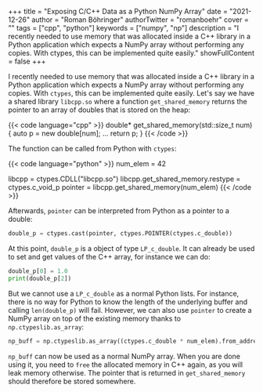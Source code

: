 +++
title = "Exposing C/C++ Data as a Python NumPy Array"
date = "2021-12-26"
author = "Roman Böhringer"
authorTwitter = "romanboehr"
cover = ""
tags = ["cpp", "python"]
keywords = ["numpy", "np"]
description = "I recently needed to use memory that was allocated inside a C++ library in a Python application which expects a NumPy array without performing any copies. With ctypes, this can be implemented quite easily."
showFullContent = false
+++

I recently needed to use memory that was allocated inside a C++ library in a Python application which expects a NumPy array without performing any copies. With `ctypes`, this can be implemented quite easily.
Let's say we have a shared library `libcpp.so` where a function `get_shared_memory` returns the pointer to an array of doubles that is stored on the heap:

{{< code language="cpp" >}}
double* get_shared_memory(std::size_t num) {
    auto p = new double[num];
    ...
    return p;
}
{{< /code >}}

The function can be called from Python with `ctypes`:

{{< code language="python" >}}
num_elem = 42

libcpp = ctypes.CDLL("libcpp.so")
libcpp.get_shared_memory.restype = ctypes.c_void_p 
pointer = libcpp.get_shared_memory(num_elem)
{{< /code >}}

Afterwards, `pointer` can be interpreted from Python as a pointer to a double:

```python
double_p = ctypes.cast(pointer, ctypes.POINTER(ctypes.c_double))
```

At this point, `double_p` is a object of type `LP_c_double`. It can already be used to set and get values of the C++ array, for instance we can do:

```python
double_p[0] = 1.0
print(double_p[2])
```

But we cannot use a `LP_c_double` as a normal Python lists. For instance, there is no way for Python to know the length of the underlying buffer and calling `len(double_p)` will fail.
However, we can also use `pointer` to create a NumPy array on top of the existing memory thanks to `np.ctypeslib.as_array`:

```python
np_buff = np.ctypeslib.as_array((ctypes.c_double * num_elem).from_address(pointer))
```

`np_buff` can now be used as a normal NumPy array. When you are done using it, you need to `free` the allocated memory in C++ again, as you will leak memory otherwise. The pointer that is returned in `get_shared_memory` should therefore be stored somewhere.